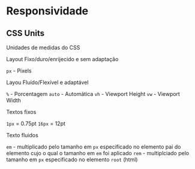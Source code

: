# Responsividade

## CSS Units

Unidades de medidas do CSS

Layout Fixo/duro/enrijecido e sem adaptação

`px` - Pixels

Layou Fluído/Flexível e adaptável

`%` - Porcentagem
`auto` - Automática
`vh` - Viewport Height
`vw` - Viewport Width

Textos fixos

`1px` = 0.75pt
`16px` = 12pt

Texto fluidos

`em` - multiplicado pelo tamanho em `px` especificado no elemento pai do elemento cujo o qual o tamanho em `em` foi aplicado
`rem` - multiplciado pelo tamanho em `px` especificado no elemento `root` (html)